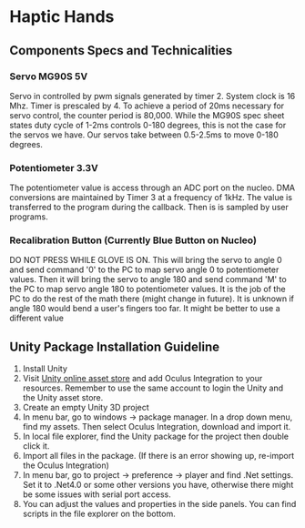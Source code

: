 # Haptic Hands

## Components Specs and Technicalities

### Servo MG90S 5V
Servo in controlled by pwm signals generated by timer 2. System clock is 16 Mhz.
Timer is prescaled by 4. To achieve a period of 20ms necessary for servo control, the counter period is 80,000. 
While the MG90S spec sheet states duty cycle of 1-2ms controls 0-180 degrees, this is not the case for the servos we have.
Our servos take between 0.5-2.5ms to move 0-180 degrees.


### Potentiometer 3.3V
The potentiometer value is access through an ADC port on the nucleo. DMA conversions are maintained by Timer 3 at a frequency of 1kHz.
The value is transferred to the program during the callback. Then is is sampled by user programs.

### Recalibration Button (Currently Blue Button on Nucleo)
DO NOT PRESS WHILE GLOVE IS ON.
This will bring the servo to angle 0 and send command '0' to the PC to map servo angle 0 to potentiometer values.
Then it will bring the servo to angle 180 and send command 'M' to the PC to map servo angle 180 to potentiometer values.
It is the job of the PC to do the rest of the math there (might change in future).
It is unknown if angle 180 would bend a user's fingers too far. It might be better to use a different value

## Unity Package Installation Guideline
1. Install Unity
1. Visit [Unity online asset store](https://assetstore.unity.com/packages/tools/integration/oculus-integration-82022) and add Oculus Integration to your resources. Remember to use the same account to login the Unity and the Unity asset store.
2. Create an empty Unity 3D project
3. In menu bar, go to windows -> package manager. In a drop down menu, find my assets. Then select Oculus Integration, download and import it.
4. In local file explorer, find the Unity package for the project then double click it.
5. Import all files in the package. (If there is an error showing up, re-import the Oculus Integration)
6. In menu bar, go to project -> preference -> player and find .Net settings. Set it to .Net4.0 or some other versions you have, otherwise there might be some issues with serial port access.
7. You can adjust the values and properties in the side panels. You can find scripts in the file explorer on the bottom.


